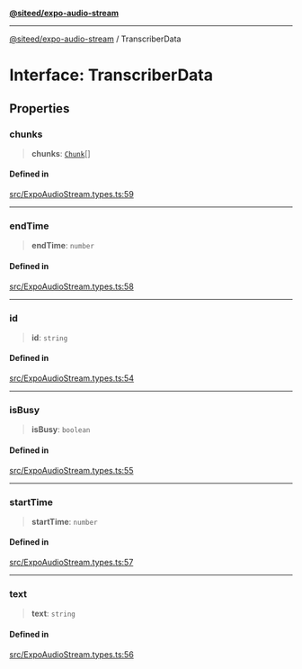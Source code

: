 [**@siteed/expo-audio-stream**](../README.md)

***

[@siteed/expo-audio-stream](../README.md) / TranscriberData

# Interface: TranscriberData

## Properties

### chunks

> **chunks**: [`Chunk`](Chunk.md)[]

#### Defined in

[src/ExpoAudioStream.types.ts:59](https://github.com/deeeed/expo-audio-stream/blob/4373374589d9901f0064efa714398749411f46d7/packages/expo-audio-stream/src/ExpoAudioStream.types.ts#L59)

***

### endTime

> **endTime**: `number`

#### Defined in

[src/ExpoAudioStream.types.ts:58](https://github.com/deeeed/expo-audio-stream/blob/4373374589d9901f0064efa714398749411f46d7/packages/expo-audio-stream/src/ExpoAudioStream.types.ts#L58)

***

### id

> **id**: `string`

#### Defined in

[src/ExpoAudioStream.types.ts:54](https://github.com/deeeed/expo-audio-stream/blob/4373374589d9901f0064efa714398749411f46d7/packages/expo-audio-stream/src/ExpoAudioStream.types.ts#L54)

***

### isBusy

> **isBusy**: `boolean`

#### Defined in

[src/ExpoAudioStream.types.ts:55](https://github.com/deeeed/expo-audio-stream/blob/4373374589d9901f0064efa714398749411f46d7/packages/expo-audio-stream/src/ExpoAudioStream.types.ts#L55)

***

### startTime

> **startTime**: `number`

#### Defined in

[src/ExpoAudioStream.types.ts:57](https://github.com/deeeed/expo-audio-stream/blob/4373374589d9901f0064efa714398749411f46d7/packages/expo-audio-stream/src/ExpoAudioStream.types.ts#L57)

***

### text

> **text**: `string`

#### Defined in

[src/ExpoAudioStream.types.ts:56](https://github.com/deeeed/expo-audio-stream/blob/4373374589d9901f0064efa714398749411f46d7/packages/expo-audio-stream/src/ExpoAudioStream.types.ts#L56)
